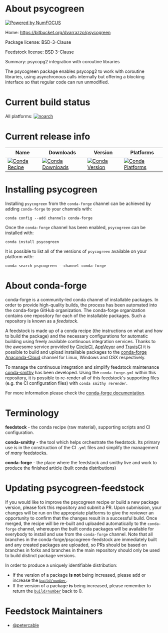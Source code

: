 About psycogreen
================

[![Powered by NumFOCUS](https://img.shields.io/badge/powered%20by-NumFOCUS-orange.svg?style=flat&colorA=E1523D&colorB=007D8A)](http://numfocus.org)

Home: https://bitbucket.org/dvarrazzo/psycogreen

Package license: BSD-3-Clause

Feedstock license: BSD 3-Clause

Summary: psycopg2 integration with coroutine libraries

The psycogreen package enables psycopg2 to work with coroutine libraries, using asynchronous
calls internally but offering a blocking interface so that regular code can run unmodified.


Current build status
====================

All platforms:
[![noarch](https://img.shields.io/circleci/project/github/conda-forge/psycogreen-feedstock/master.svg?label=noarch)](https://circleci.com/gh/conda-forge/psycogreen-feedstock)

Current release info
====================

| Name | Downloads | Version | Platforms |
| --- | --- | --- | --- |
| [![Conda Recipe](https://img.shields.io/badge/recipe-psycogreen-green.svg)](https://anaconda.org/conda-forge/psycogreen) | [![Conda Downloads](https://img.shields.io/conda/dn/conda-forge/psycogreen.svg)](https://anaconda.org/conda-forge/psycogreen) | [![Conda Version](https://img.shields.io/conda/vn/conda-forge/psycogreen.svg)](https://anaconda.org/conda-forge/psycogreen) | [![Conda Platforms](https://img.shields.io/conda/pn/conda-forge/psycogreen.svg)](https://anaconda.org/conda-forge/psycogreen) |

Installing psycogreen
=====================

Installing `psycogreen` from the `conda-forge` channel can be achieved by adding `conda-forge` to your channels with:

```
conda config --add channels conda-forge
```

Once the `conda-forge` channel has been enabled, `psycogreen` can be installed with:

```
conda install psycogreen
```

It is possible to list all of the versions of `psycogreen` available on your platform with:

```
conda search psycogreen --channel conda-forge
```


About conda-forge
=================

conda-forge is a community-led conda channel of installable packages.
In order to provide high-quality builds, the process has been automated into the
conda-forge GitHub organization. The conda-forge organization contains one repository
for each of the installable packages. Such a repository is known as a *feedstock*.

A feedstock is made up of a conda recipe (the instructions on what and how to build
the package) and the necessary configurations for automatic building using freely
available continuous integration services. Thanks to the awesome service provided by
[CircleCI](https://circleci.com/), [AppVeyor](https://www.appveyor.com/)
and [TravisCI](https://travis-ci.org/) it is possible to build and upload installable
packages to the [conda-forge](https://anaconda.org/conda-forge)
[Anaconda-Cloud](https://anaconda.org/) channel for Linux, Windows and OSX respectively.

To manage the continuous integration and simplify feedstock maintenance
[conda-smithy](https://github.com/conda-forge/conda-smithy) has been developed.
Using the ``conda-forge.yml`` within this repository, it is possible to re-render all of
this feedstock's supporting files (e.g. the CI configuration files) with ``conda smithy rerender``.

For more information please check the [conda-forge documentation](https://conda-forge.org/docs/).

Terminology
===========

**feedstock** - the conda recipe (raw material), supporting scripts and CI configuration.

**conda-smithy** - the tool which helps orchestrate the feedstock.
                   Its primary use is in the construction of the CI ``.yml`` files
                   and simplify the management of *many* feedstocks.

**conda-forge** - the place where the feedstock and smithy live and work to
                  produce the finished article (built conda distributions)


Updating psycogreen-feedstock
=============================

If you would like to improve the psycogreen recipe or build a new
package version, please fork this repository and submit a PR. Upon submission,
your changes will be run on the appropriate platforms to give the reviewer an
opportunity to confirm that the changes result in a successful build. Once
merged, the recipe will be re-built and uploaded automatically to the
`conda-forge` channel, whereupon the built conda packages will be available for
everybody to install and use from the `conda-forge` channel.
Note that all branches in the conda-forge/psycogreen-feedstock are
immediately built and any created packages are uploaded, so PRs should be based
on branches in forks and branches in the main repository should only be used to
build distinct package versions.

In order to produce a uniquely identifiable distribution:
 * If the version of a package **is not** being increased, please add or increase
   the [``build/number``](https://conda.io/docs/user-guide/tasks/build-packages/define-metadata.html#build-number-and-string).
 * If the version of a package **is** being increased, please remember to return
   the [``build/number``](https://conda.io/docs/user-guide/tasks/build-packages/define-metadata.html#build-number-and-string)
   back to 0.

Feedstock Maintainers
=====================

* [@petercable](https://github.com/petercable/)

